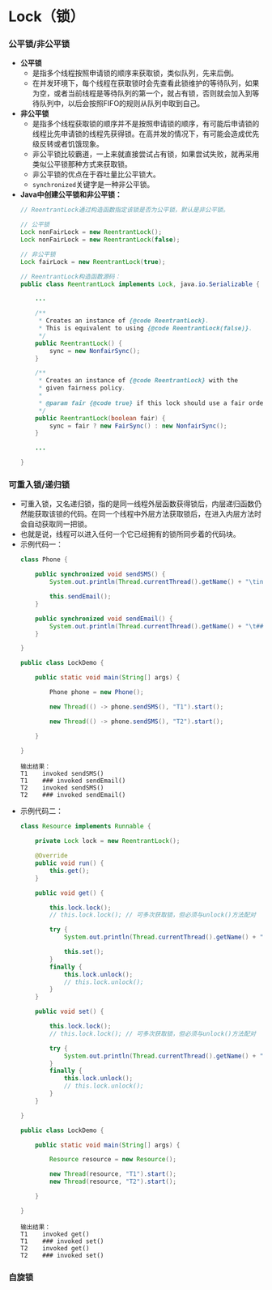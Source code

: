 # Lock（锁）

### 公平锁/非公平锁
* **公平锁**
  * 是指多个线程按照申请锁的顺序来获取锁，类似队列，先来后倒。
  * 在并发环境下，每个线程在获取锁时会先查看此锁维护的等待队列，如果为空，或者当前线程是等待队列的第一个，就占有锁，否则就会加入到等待队列中，以后会按照FIFO的规则从队列中取到自己。
* **非公平锁**
  * 是指多个线程获取锁的顺序并不是按照申请锁的顺序，有可能后申请锁的线程比先申请锁的线程先获得锁。在高并发的情况下，有可能会造成优先级反转或者饥饿现象。
  * 非公平锁比较霸道，一上来就直接尝试占有锁，如果尝试失败，就再采用类似公平锁那种方式来获取锁。
  * 非公平锁的优点在于吞吐量比公平锁大。
  * `synchronized`关键字是一种非公平锁。
* **Java中创建公平锁和非公平锁：**
  ```java
  // ReentrantLock通过构造函数指定该锁是否为公平锁，默认是非公平锁。
  
  // 公平锁
  Lock nonFairLock = new ReentrantLock();
  Lock nonFairLock = new ReentrantLock(false);

  // 非公平锁
  Lock fairLock = new ReentrantLock(true);

  // ReentrantLock构造函数源码：
  public class ReentrantLock implements Lock, java.io.Serializable {

      ...

      /**
       * Creates an instance of {@code ReentrantLock}.
       * This is equivalent to using {@code ReentrantLock(false)}.
       */
      public ReentrantLock() {
          sync = new NonfairSync();
      }

      /**
       * Creates an instance of {@code ReentrantLock} with the
       * given fairness policy.
       *
       * @param fair {@code true} if this lock should use a fair ordering policy
       */
      public ReentrantLock(boolean fair) {
          sync = fair ? new FairSync() : new NonfairSync();
      }

      ...

  }
  ```

### 可重入锁/递归锁
* 可重入锁，又名递归锁，指的是同一线程外层函数获得锁后，内层递归函数仍然能获取该锁的代码。在同一个线程中外层方法获取锁后，在进入内层方法时会自动获取同一把锁。
* 也就是说，线程可以进入任何一个它已经拥有的锁所同步着的代码块。
* 示例代码一：
  ```java
  class Phone {

      public synchronized void sendSMS() {
          System.out.println(Thread.currentThread().getName() + "\tinvoked sendSMS()");

          this.sendEmail();
      }

      public synchronized void sendEmail() {
          System.out.println(Thread.currentThread().getName() + "\t### invoked sendEmail()");
      }

  }

  public class LockDemo {

      public static void main(String[] args) {

          Phone phone = new Phone();

          new Thread(() -> phone.sendSMS(), "T1").start();

          new Thread(() -> phone.sendSMS(), "T2").start();

      }

  }
  ```
  ```
  输出结果：
  T1	invoked sendSMS()
  T1	### invoked sendEmail()
  T2	invoked sendSMS()
  T2	### invoked sendEmail()
  ```
* 示例代码二：
  ```java
  class Resource implements Runnable {

      private Lock lock = new ReentrantLock();

      @Override
      public void run() {
          this.get();
      }

      public void get() {

          this.lock.lock();
          // this.lock.lock(); // 可多次获取锁，但必须与unlock()方法配对

          try {
              System.out.println(Thread.currentThread().getName() + "\tinvoked get()");

              this.set();
          }
          finally {
              this.lock.unlock();
              // this.lock.unlock();
          }
      }

      public void set() {

          this.lock.lock();
          // this.lock.lock(); // 可多次获取锁，但必须与unlock()方法配对

          try {
              System.out.println(Thread.currentThread().getName() + "\t### invoked set()");
          }
          finally {
              this.lock.unlock();
              // this.lock.unlock();
          }
      }

  }

  public class LockDemo {

      public static void main(String[] args) {

          Resource resource = new Resource();

          new Thread(resource, "T1").start();
          new Thread(resource, "T2").start();

      }

  }
  ```
  ```
  输出结果：
  T1	invoked get()
  T1	### invoked set()
  T2	invoked get()
  T2	### invoked set()
  ```

### 自旋锁
